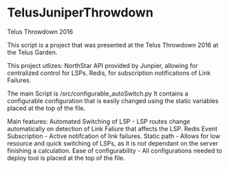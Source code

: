 # TelusJuniperThrowdown
Telus Throwdown 2016

  This script is a project that was presented at the Telus Throwdown 2016 at the Telus Garden.
  
  This project utlizes:
    NorthStar API provided by Junpier, allowing for centralized control for LSPs.
    Redis, for subscription notifications of Link Failures.
  
  The main Script is /src/configurable_autoSwitch.py
    It contains a configurable configuration that is easily changed using the static variables placed at the top of the file.
    
  Main features:
    Automated Switching of LSP
      - LSP routes change automatically on detection of Link Faliure that affects the LSP.
    Redis Event Subscription
      - Active notifcation of link failures.
    Static path
      - Allows for low resource and quick switching of LSPs, as it is not dependant on the server finishing a calculation.
    Ease of configurability
      - All configurations needed to deploy tool is placed at the top of the file.
